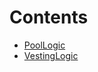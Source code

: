 

# Contents
- [PoolLogic](PoolLogic.sol/library.PoolLogic.md)
- [VestingLogic](VestingLogic.sol/library.VestingLogic.md)
